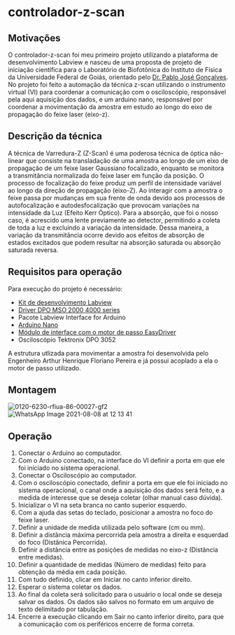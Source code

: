 # controlador-z-scan

## Motivações
O controlador-z-scan foi meu primeiro projeto utilizando a plataforma de desenvolvimento Labview e nasceu de uma proposta de projeto de iniciação científica para o Laboratório de Biofotônica do Instituto de Física da Universidade Federal de Goiás, orientado pelo <a href="http://lattes.cnpq.br/0515343409614452">Dr. Pablo José Gonçalves</a>. No projeto foi feito a automação da técnica z-scan utilizando o instrumento virtual (VI) para coordenar a comunicação com o osciloscópio, responsável pela aqui aquisição dos dados, e um arduino nano, responsável por coordenar a movimentação da amostra em estudo ao longo do eixo de propagação do feixe laser (eixo-z).

## Descrição da técnica 
A técnica de Varredura-Z (Z-Scan) é uma poderosa técnica de óptica não-linear que consiste na transladação de uma amostra ao longo de um eixo de propagação de um feixe laser Gaussiano focalizado, enquanto se monitora a transmitância normalizada do feixe laser em função da posição. O processo de focalização do feixe produz um perfil de intensidade variável ao longo da direção de propagação (eixo-Z). Ao interagir com a amostra o feixe passa por mudanças em sua frente de onda devido aos processos de autofocalização e autodesfocalização que provocam variações na intensidade da Luz (Efeito Kerr Óptico). Para a absorção, que foi o nosso caso, é acrescido uma lente previamente ao detector, permitindo a coleta de toda a luz e excluindo a variação da intensidade. Dessa maneira, a variação da transmitância ocorre devido aos efeitos de absorção de estados excitados que podem resultar na absorção saturada ou absorção saturada reversa.

## Requisitos para operação
Para execução do projeto é necessário:
<ul>
  <li><a href="https://www.ni.com/pt-br/shop/labview.html">Kit de desenvolvimento Labview</a></li>
  <li><a href="http://sine.ni.com/apps/utf8/niid_web_display.download_page?p_id_guid=6E23DB10D9FC2B05E04400144FB7D21D">Driver DPO MSO 2000 4000 series</a></li>
  <li>Pacote Labview Interface for Arduino</li>
  <li><a href="https://store.arduino.cc/usa/arduino-nano">Arduino Nano</a></li>
  <li><a href="https://www.sparkfun.com/products/12779">Módulo de interface com o motor de passo EasyDriver </a></li>
  <li>Osciloscópio Tektronix DPO 3052</li>
</ul>
A estrutura utlizada para movimentar a amostra foi desenvolvida pelo Engenheiro Arthur Henrique Floriano Pereira e já possui acoplado a ela o motor de passo utilizado.

## Montagem
![0120-6230-rfiua-86-00027-gf2](https://user-images.githubusercontent.com/60492503/128636901-1e5c5a17-4514-4283-8043-3b1367b660aa.jpg)
![WhatsApp Image 2021-08-08 at 12 13 41](https://user-images.githubusercontent.com/60492503/128636934-d000ffde-5587-4c19-8d98-3b4bef962484.jpeg)


## Operação
<ol>
  <li>Conectar o Arduino ao computador.</li>
  <li>Com o Arduino conectado, na interface do VI definir a porta em que ele foi iniciado no sistema operacional.</li>
  <li>Conectar o Osciloscópio ao computador.</li>
  <li>Com o osciloscópio conectado, definir a porta em que ele foi iniciado no sistema operacional, o canal onde a aquisição dos dados será feito, e a medida de interesse que se deseja coletar (olhar manual caso dúvida).</li>
  <li>Inicializar o VI na seta branca no canto superior esquerdo.</li>
  <li>Com a ajuda das setas do teclado, posicionar a amostra no foco do feixe laser.</li>
  <li>Definir a unidade de medida utilizada pelo software (cm ou mm).</li>
  <li>Definir a distância máxima percorrida pela amostra a direita e esquerdad do foco (Distânica Percorrida).</li>
  <li>Definir a distância entre as posições de medidas no eixo-z (Distância entre medidas).</li>
  <li>Definir a quantidade de medidas (Número de medidas) feito para obtenção da média em cada posição.</li>
  <li>Com tudo definido, clicar em Iniciar no canto inferior direito.</li>
  <li>Esperar o sistema coletar os dados.</li>
  <li>Ao final da coleta será solicitado para o usuário o local onde se deseja salvar os dados. Os dados são salvos no formato em um arquivo de texto delimitado por tabulação.</li>
  <li>Encerre a execução clicando em Sair no canto inferior direito, para que a comunicação com os periféricos encerre de forma correta.</li>
</ol>
